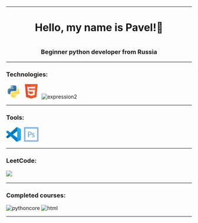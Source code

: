 ***
# <h1 align="center">Hello, my name is Pavel!👋</h1>
# <h3 align="center">Beginner python developer from Russia</h3>
- - - 

### Technologies:

<div>
 <img src="https://github.com/devicons/devicon/blob/master/icons/python/python-original.svg" title="python" alt="python" width="40" height="40"/>&nbsp;
 <img src="https://github.com/devicons/devicon/blob/master/icons/html5/html5-original.svg" title="html" alt="html" width="40" height="40"/>&nbsp;
 <img src="https://github.com/muyllaso/muyllaso/blob/main/icons/expression2.svg?sanitize=true" title="expression2" alt="expression2" width="40" height="40"/>&nbsp;
</div>

- - -

### Tools:

<div>
 <img src="https://github.com/devicons/devicon/blob/master/icons/vscode/vscode-original.svg" title="vscode" alt="vscode" width="40" height="40"/>&nbsp;
 <img src="https://github.com/devicons/devicon/blob/master/icons/photoshop/photoshop-line.svg" title="photoshop" alt="photoshop" width="40" height="40"/>&nbsp;
</div>

- - -

### LeetCode:

![](https://leetcard.jacoblin.cool/laironpasha?theme=nord&font=Signika%20Negative)

- - -

### Completed courses:

<div>
 <img src="https://www.sololearn.com/certificates/course/en/24077676/1073/landscape/png" title="pythoncore" alt="pythoncore" width="400" height="300"/>
 <img src="https://www.sololearn.com/certificates/course/en/24077676/1014/landscape/png" title="html" alt="html" width="400" height="300"/>
</div>

- - -

